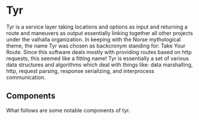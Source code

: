# Tyr

Tyr is a service layer taking locations and options as input and returning a route and maneuvers as output essentially linking together all other projects under the valhalla organization. In keeping with the Norse mythological theme, the name Tyr was chosen as backcronym standing for: Take Your Route. Since this software deals mostly with providing routes based on http requests, this seemed like a fitting name! Tyr is essentially a set of various data structures and algorithms which deal with things like: data marshalling, http, request parsing, response serializing, and  interprocess communication.

## Components ##

What follows are some notable components of tyr.

